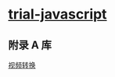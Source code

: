 # [trial-javascript](https://github.com/chaosannals/trial-javascript)

## 附录 A 库

[视频转换](https://github.com/bgrins/videoconverter.js)
